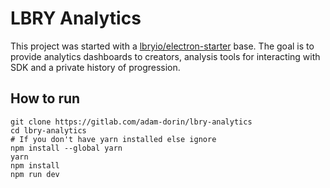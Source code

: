 # LBRY Analytics

This project was started with a [lbryio/electron-starter](https://github.com/lbryio/electron-starter "Electron Starter") base.
The goal is to provide analytics dashboards to creators, analysis tools for interacting with SDK and a private history of progression.

## How to run

```
git clone https://gitlab.com/adam-dorin/lbry-analytics
cd lbry-analytics
# If you don't have yarn installed else ignore
npm install --global yarn
yarn
npm install
npm run dev
```
